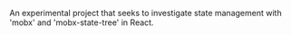 An experimental project that seeks to investigate state management with 'mobx' and 'mobx-state-tree' in React.
